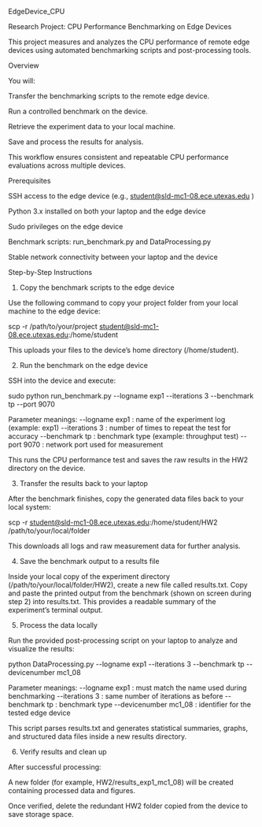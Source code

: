 EdgeDevice_CPU

Research Project: CPU Performance Benchmarking on Edge Devices

This project measures and analyzes the CPU performance of remote edge devices using automated benchmarking scripts and post-processing tools.

Overview

You will:

Transfer the benchmarking scripts to the remote edge device.

Run a controlled benchmark on the device.

Retrieve the experiment data to your local machine.

Save and process the results for analysis.

This workflow ensures consistent and repeatable CPU performance evaluations across multiple devices.

Prerequisites

SSH access to the edge device (e.g., student@sld-mc1-08.ece.utexas.edu
)

Python 3.x installed on both your laptop and the edge device

Sudo privileges on the edge device

Benchmark scripts: run_benchmark.py and DataProcessing.py

Stable network connectivity between your laptop and the device

Step-by-Step Instructions
1. Copy the benchmark scripts to the edge device

Use the following command to copy your project folder from your local machine to the edge device:

scp -r /path/to/your/project student@sld-mc1-08.ece.utexas.edu:/home/student


This uploads your files to the device’s home directory (/home/student).

2. Run the benchmark on the edge device

SSH into the device and execute:

sudo python run_benchmark.py --logname exp1 --iterations 3 --benchmark tp --port 9070


Parameter meanings:
--logname exp1 : name of the experiment log (example: exp1)
--iterations 3 : number of times to repeat the test for accuracy
--benchmark tp : benchmark type (example: throughput test)
--port 9070 : network port used for measurement

This runs the CPU performance test and saves the raw results in the HW2 directory on the device.

3. Transfer the results back to your laptop

After the benchmark finishes, copy the generated data files back to your local system:

scp -r student@sld-mc1-08.ece.utexas.edu:/home/student/HW2 /path/to/your/local/folder


This downloads all logs and raw measurement data for further analysis.

4. Save the benchmark output to a results file

Inside your local copy of the experiment directory (/path/to/your/local/folder/HW2), create a new file called results.txt.
Copy and paste the printed output from the benchmark (shown on screen during step 2) into results.txt.
This provides a readable summary of the experiment’s terminal output.

5. Process the data locally

Run the provided post-processing script on your laptop to analyze and visualize the results:

python DataProcessing.py --logname exp1 --iterations 3 --benchmark tp --devicenumber mc1_08


Parameter meanings:
--logname exp1 : must match the name used during benchmarking
--iterations 3 : same number of iterations as before
--benchmark tp : benchmark type
--devicenumber mc1_08 : identifier for the tested edge device

This script parses results.txt and generates statistical summaries, graphs, and structured data files inside a new results directory.

6. Verify results and clean up

After successful processing:

A new folder (for example, HW2/results_exp1_mc1_08) will be created containing processed data and figures.

Once verified, delete the redundant HW2 folder copied from the device to save storage space.
